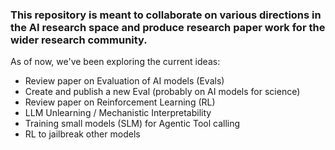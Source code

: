 ### This repository is meant to collaborate on various directions in the AI research space and produce research paper work for the wider research community.

As of now, we've been exploring the current ideas:
- Review paper on Evaluation of AI models (Evals)
- Create and publish a new Eval (probably on AI models for science)
- Review paper on Reinforcement Learning (RL)
- LLM Unlearning / Mechanistic Interpretability
- Training small models (SLM) for Agentic Tool calling
- RL to jailbreak other models
